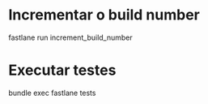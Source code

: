 
# Incrementar o build number
fastlane run increment_build_number

# Executar testes
bundle exec fastlane tests
